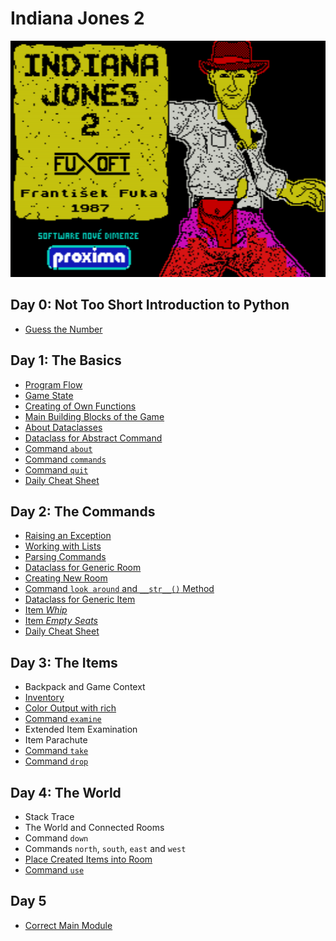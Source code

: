 # Indiana Jones 2

![Indiana Jones 2: Loading Screen](images/indiana.jones.png)


## Day 0: Not Too Short Introduction to Python

* [Guess the Number](day.0/000-basics.md)


## Day 1: The Basics

* [Program Flow](day.1/110-program.flow.md)
* [Game State](day.1/120-game.state.md)
* [Creating of Own Functions](day.1/130-own.functions.md)
* [Main Building Blocks of the Game](day.1/140-main.building.blocks.md)
* [About Dataclasses](day.1/145-about.dataclasses)
* [Dataclass for Abstract Command](day.1/150-dataclass.command)
* [Command `about`](day.1/160-command.about)
* [Command `commands`](day.1/170-command.commands.md)
* [Command `quit`](day.1/180-command.quit.md)
* [Daily Cheat Sheet](day.1/daily.cheat.sheet.md)


## Day 2: The Commands

* [Raising an Exception](day.2/200-raising.an.exception.md)
* [Working with Lists](day.2/210-lists.intro.md)
* [Parsing Commands](day.2/220-parse.line.md)
* [Dataclass for Generic Room](day.2/230-room.representation.md)
* [Creating New Room](day.2/240-new.room.md)
* [Command `look around` and `__str__()` Method](day.2/250-look.around.md)
* [Dataclass for Generic Item](day.2/400-item.representation.md)
* [Item _Whip_](day.2/405-whip.md)
* [Item _Empty Seats_](day.2/410-empty.seats.md)
* [Daily Cheat Sheet](day.2/daily.cheat.sheet.md)


## Day 3: The Items

* Backpack and Game Context
* [Inventory](day.3/310-inventory.md)
* [Color Output with rich](day.3/315-rich.md)
* [Command `examine`](day.3/320-examine.md)
* Extended Item Examination
* Item Parachute
* [Command `take`](day.3/360-take.item.md)
* [Command `drop`](day.3/370-drop.item.md)


## Day 4: The World

* Stack Trace
* The World and Connected Rooms
* Command `down`
* Commands `north`, `south`, `east` and `west`
* [Place Created Items into Room](day.2/415-items.in.room.md)
* [Command `use`](day.4/480-use.item.md)


## Day 5

* [Correct Main Module](day.5/599-correct.main.md)
